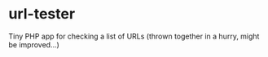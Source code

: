 url-tester
==========

Tiny PHP app for checking a list of URLs (thrown together in a hurry, might be improved...)
